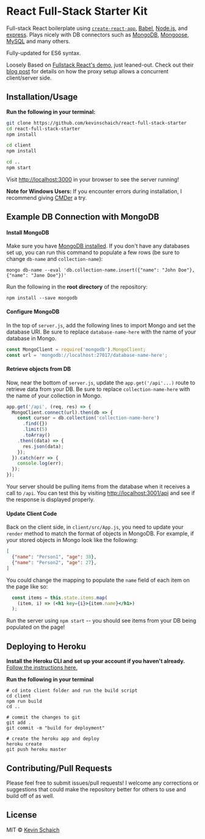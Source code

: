 # React Full-Stack Starter Kit

Full-stack React boilerplate using [`create-react-app`](https://github.com/facebookincubator/create-react-app), [Babel](https://babeljs.io/), [Node.js](https://nodejs.org/en/), and [express](https://expressjs.com/). Plays nicely with DB connectors such as [MongoDB](https://www.npmjs.com/package/mongodb), [Mongoose](https://www.npmjs.com/package/mongoose), [MySQL](https://www.npmjs.com/package/mysql) and many others.

Fully-updated for ES6 syntax.

Loosely Based on [Fullstack React's demo](https://github.com/fullstackreact/food-lookup-demo), just leaned-out. Check out their [blog post](https://www.fullstackreact.com/articles/using-create-react-app-with-a-server/) for details on how the proxy setup allows a concurrent client/server side.

## Installation/Usage

**Run the following in your terminal:**

```bash
git clone https://github.com/kevinschaich/react-full-stack-starter
cd react-full-stack-starter
npm install

cd client
npm install

cd ..
npm start
```

Visit [http://localhost:3000](http://localhost:3000) in your browser to see the server running!

**Note for Windows Users:** If you encounter errors during installation, I recommend giving [CMDer](http://cmder.net/) a try.

## Example DB Connection with MongoDB

#### Install MongoDB

Make sure you have [MongoDB installed](https://docs.mongodb.com/manual/installation/). If you don't have any databases set up, you can run this command to populate a few rows (be sure to change `db-name` and `collection-name`):

`mongo db-name --eval 'db.collection-name.insert({"name": "John Doe"}, {"name": "Jane Doe"})'`

Run the following in the **root directory** of the repository:

`npm install --save mongodb`

#### Configure MongoDB

In the top of `server.js`, add the following lines to import Mongo and set the database URI. Be sure to replace `database-name-here` with the name of your database in Mongo.

```javascript
const MongoClient = require('mongodb').MongoClient;
const url = 'mongodb://localhost:27017/database-name-here';
```
#### Retrieve objects from DB

Now, near the bottom of `server.js`, update the `app.get('/api'...)` route to retrieve data from your DB. Be sure to replace `collection-name-here` with the name of your collection in Mongo.

```javascript
app.get('/api', (req, res) => {
  MongoClient.connect(url).then(db => {
    const cursor = db.collection('collection-name-here')
      .find({})
      .limit(5)
      .toArray()
    .then((data) => {
      res.json(data);
    });
  }).catch(err => {
    console.log(err);
  });
});
```

Your server should be pulling items from the database when it receives a call to `/api`. You can test this by visiting [http://localhost:3001/api](http://localhost:3001/api) and see if the response is displayed properly.

#### Update Client Code

Back on the client side, in `client/src/App.js`, you need to update your `render` method to match the format of objects in MongoDB. For example, if your stored objects in Mongo look like the following:

```json
[
  {"name": "Person1", "age": 38},
  {"name": "Person2", "age": 27},
]
```

You could change the mapping to populate the `name` field of each item on the page like so:

```jsx
  const items = this.state.items.map(
    (item, i) => (<h1 key={i}>{item.name}</h1>)
  );
```

Run the server using `npm start` -- you should see items from your DB being populated on the page!


## Deploying to Heroku
**Install the Heroku CLI and set up your account if you haven't already.**  
[Follow the instructions here.](https://devcenter.heroku.com/articles/heroku-cli)  

**Run the following in your terminal**
```
# cd into client folder and run the build script
cd client
npm run build
cd ..

# commit the changes to git
git add .
git commit -m "build for deployment"

# create the heroku app and deploy
heroku create
git push heroku master
```

## Contributing/Pull Requests

Please feel free to submit issues/pull requests! I welcome any corrections or suggestions that could make the repository better for others to use and build off of as well.

## License

MIT © [Kevin Schaich](https://kevinschaich.io)

